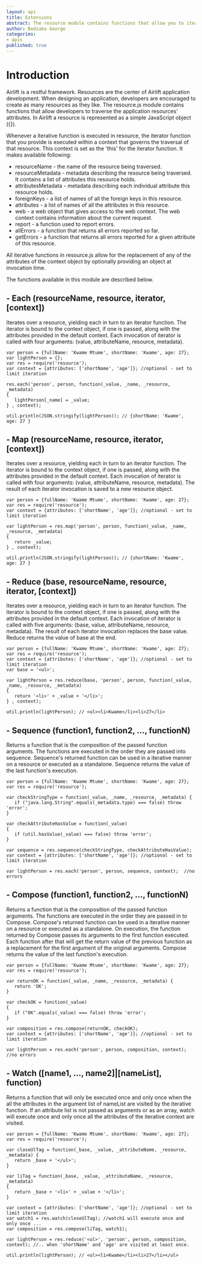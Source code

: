 ```yaml
---
layout: api
title: Extensions
abstract: The resource module contains functions that allow you to iterate over the attributes of your application's resources.
author: Bediako George
categories:
- apis
published: true
---
```


# Introduction
Airlift is a restful framework.  Resources are the center of Airlift application development.  When designing an application, developers are encouraged to create as many resources as they like.  The resource.js module contains functions that allow developers to traverse the application resources' attributes.  In Airlift a resource is represented as a simple JavaScript object ({}).

Whenever a iterative function is executed in resource, the iterator function that you provide is executed within a context that governs the traversal of that resource.  This context is set as the 'this' for the iterator function.  It makes available following:

* resourceName - the name of the resource being traversed.
* resourceMetadata - metadata describing the resource being traversed.  It contains a list of attributes this resource holds.
* attributesMetadata - metadata describing each individual attribute this resource holds.
* foreignKeys - a list of names of all the foreign keys in this resource.
* attributes - a list of names of all the attributes in this resource.
* web - a web object that gives access to the web context.  The web context contains information about the current request.
* report - a function used to report errors.
* allErrors - a function that returns all errors reported so far.
* getErrors - a function that returns all errors reported for a given attribute of this resource.

All iterative functions in resource.js allow for the replacement of any of the attributes of the context object by optionally providing an object at invocation time.

The functions available in this module are described below.

## - Each (resourceName, resource, iterator, \[context\])
Iterates over a resource, yielding each in turn to an iterator function. The iterator is bound to the context object, if one is passed, along with the attributes provided in the default context. Each invocation of iterator is called with four arguments: (value, attributeName, resource, metadata).

    var person = {fullName: 'Kwame Mtume', shortName: 'Kwame', age: 27};
    var lightPerson = {};
    var res = require('resource');
    var context = {attributes: ['shortName', 'age']}; //optional - set to limit iteration
    
    res.each('person', person, function(_value, _name, _resource, _metadata)
    {
       lightPerson[_name] = _value;
    } , context);
	
    util.println(JSON.stringify(lightPerson)); // {shortName: 'Kwame', age: 27 }

## - Map (resourceName, resource, iterator, \[context\])
Iterates over a resource, yielding each in turn to an iterator function. The iterator is bound to the context object, if one is passed, along with the attributes provided in the default context. Each invocation of iterator is called with four arguments: (value, attributeName, resource, metadata).  The result of each iterator invocation is saved to a new resource object.

    var person = {fullName: 'Kwame Mtume', shortName: 'Kwame', age: 27};
    var res = require('resource');
    var context = {attributes: ['shortName', 'age']}; //optional - set to limit iteration
    
    var lightPerson = res.map('person', person, function(_value, _name, _resource, _metadata)
    {
       return _value;
    } , context);
    
    util.println(JSON.stringify(lightPerson)); // {shortName: 'Kwame', age: 27 }

## - Reduce (base, resourceName, resource, iterator, \[context\])
Iterates over a resource, yielding each in turn to an iterator function. The iterator is bound to the context object, if one is passed, along with the attributes provided in the default context. Each invocation of iterator is called with five arguments: (base, value, attributeName, resource, metadata).  The result of each iterator invocation replaces the base value.  Reduce returns the value of base at the end.

    var person = {fullName: 'Kwame Mtume', shortName: 'Kwame', age: 27};
    var res = require('resource');
    var context = {attributes: ['shortName', 'age']}; //optional - set to limit iteration
    var base = '<ul>';
    
    var lightPerson = res.reduce(base, 'person', person, function(_value, _name, _resource, _metadata)
    {
       return '<li>' + _value + '</li>';
    } , context);
    
    util.println(lightPerson); // <ul><li>Kwame</li><li>27</li>
    
## - Sequence (function1, function2, ..., functionN)
Returns a function that is the composition of the passed function arguments.  The functions are executed in the order they are passed into sequence.  Sequence's returned function can be used in a iterative manner on a resource or executed as a standalone.  Sequence returns the value of the last function's execution. 

    var person = {fullName: 'Kwame Mtume', shortName: 'Kwame', age: 27};
    var res = require('resource');
    
    var checkStringType = function(_value, _name, _resource, _metadata) {
       if ("java.lang.String".equals(_metadata.type) === false) throw 'error';
    }
    
    var checkAttributeHasValue = function(_value)
    {
       if (util.hasValue(_value) === false) throw 'error';
    }
    
    var sequence = res.sequence(checkStringType, checkAttributeHasValue);
    var context = {attributes: ['shortName', 'age']}; //optional - set to limit iteration
    
    var lightPerson = res.each('person', person, sequence, context);  //no errors
    
## - Compose (function1, function2, ..., functionN)
Returns a function that is the composition of the passed function arguments.  The functions are executed in the order they are passed in to Compose.  Compose's returned function can be used in a iterative manner on a resource or executed as a standalone.  On execution, the function returned by Compose passes its arguments to the first function executed.  Each function after that will get the return value of the previous function as a replacement for the first argument of the original arguments.  Compose returns the value of the last function's execution. 

    var person = {fullName: 'Kwame Mtume', shortName: 'Kwame', age: 27};
    var res = require('resource');
    
    var returnOK = function(_value, _name, _resource, _metadata) {
       return 'OK';
    }
    
    var checkOK = function(_value)
    {
       if ("OK".equals(_value) === false) throw 'error';
    }
    
    var composition = res.compose(returnOK, checkOK);
    var context = {attributes: ['shortName', 'age']}; //optional - set to limit iteration
    
    var lightPerson = res.each('person', person, composition, context);  //no errors
    
## - Watch (\[name1, ..., name2\]|\[nameList\], function)
Returns a function that will only be executed once and only once when the all the attributes in the argument list of nameList are visited by the iterative function.  If an attribute list is not passed as arguments or as an array, watch will execute once and only once all the attributes of the iterative context are visited. 

    var person = {fullName: 'Kwame Mtume', shortName: 'Kwame', age: 27};
    var res = require('resource');
    
    var closeUlTag = function(_base, _value, _attributeName, _resource, _metadata) {
       return _base + '</ul>';
    }
    
    var liTag = function(_base, _value, _attributeName, _resource, _metadata)
    {
       return _base + '<li>' + _value + '</li>';
    }
    
    var context = {attributes: ['shortName', 'age']}; //optional - set to limit iteration
    var watch1 = res.watch(closeUlTag); //watch1 will execute once and only once ... 
    var composition = res.compose(liTag, watch1);
    
    var lightPerson = res.reduce('<ul>', 'person', person, composition, context); //.. when 'shortName' and 'age' are visited at least once.
    
    util.println(lightPerson); // <ul><li>Kwame</li><li>27</li></ul>